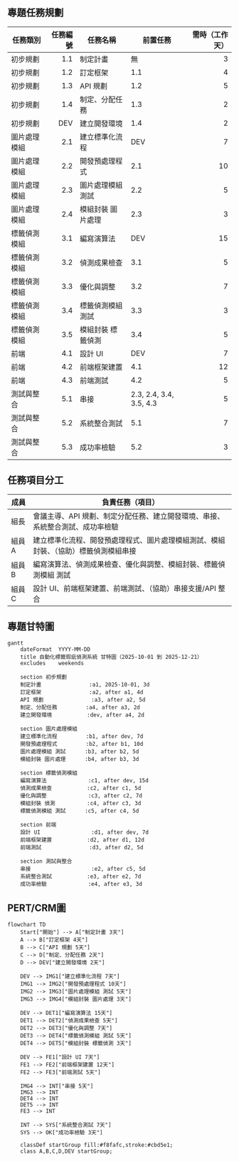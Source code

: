 ## 專題任務規劃
| 任務類別 | 任務編號 | 任務名稱 | 前置任務 | 需時（工作天） |
|---|---:|---|---|---:|
| 初步規劃 | 1.1 | 制定計畫 | 無 | 3 |
| 初步規劃 | 1.2 | 訂定框架 | 1.1 | 4 |
| 初步規劃 | 1.3 | API 規劃 | 1.2 | 5 |
| 初步規劃 | 1.4 | 制定、分配任務 | 1.3 | 2 |
| 初步規劃 | DEV | 建立開發環境 | 1.4 | 2 |
| 圖片處理模組 | 2.1 | 建立標準化流程 | DEV | 7 |
| 圖片處理模組 | 2.2 | 開發預處理程式 | 2.1 | 10 |
| 圖片處理模組 | 2.3 | 圖片處理模組 測試 | 2.2 | 5 |
| 圖片處理模組 | 2.4 | 模組封裝 圖片處理 | 2.3 | 3 |
| 標籤偵測模組 | 3.1 | 編寫演算法 | DEV | 15 |
| 標籤偵測模組 | 3.2 | 偵測成果檢查 | 3.1 | 5 |
| 標籤偵測模組 | 3.3 | 優化與調整 | 3.2 | 7 |
| 標籤偵測模組 | 3.4 | 標籤偵測模組 測試 | 3.3 | 3 |
| 標籤偵測模組 | 3.5 | 模組封裝 標籤偵測 | 3.4 | 5 |
| 前端 | 4.1 | 設計 UI | DEV | 7 |
| 前端 | 4.2 | 前端框架建置 | 4.1 | 12 |
| 前端 | 4.3 | 前端測試 | 4.2 | 5 |
| 測試與整合 | 5.1 | 串接 | 2.3, 2.4, 3.4, 3.5, 4.3 | 5 |
| 測試與整合 | 5.2 | 系統整合測試 | 5.1 | 7 |
| 測試與整合 | 5.3 | 成功率檢驗 | 5.2 | 3 |
## 任務項目分工
| 成員 | 負責任務（項目） |
|---|---|
|組長| 會議主導、API 規劃、制定分配任務、建立開發環境、串接、系統整合測試、成功率檢驗|
| 組員A | 建立標準化流程、開發預處理程式、圖片處理模組測試、模組封裝、（協助）標籤偵測模組串接 | 
|組員B | 編寫演算法、偵測成果檢查、優化與調整、模組封裝、標籤偵測模組 測試 |
| 組員C |  設計 UI、前端框架建置、前端測試、（協助）串接支援/API 整合| 
## 專題甘特圖
```mermaid
gantt
    dateFormat  YYYY-MM-DD
    title 自動化標籤瑕疵偵測系統 甘特圖（2025-10-01 到 2025-12-21）
    excludes    weekends

    section 初步規劃
    制定計畫               :a1, 2025-10-01, 3d
    訂定框架               :a2, after a1, 4d
    API 規劃               :a3, after a2, 5d
    制定、分配任務         :a4, after a3, 2d
    建立開發環境           :dev, after a4, 2d

    section 圖片處理模組
    建立標準化流程         :b1, after dev, 7d
    開發預處理程式         :b2, after b1, 10d
    圖片處理模組 測試      :b3, after b2, 5d
    模組封裝 圖片處理      :b4, after b3, 3d

    section 標籤偵測模組
    編寫演算法             :c1, after dev, 15d
    偵測成果檢查           :c2, after c1, 5d
    優化與調整             :c3, after c2, 7d
    模組封裝 偵測          :c4, after c3, 3d
    標籤偵測模組 測試      :c5, after c4, 5d

    section 前端
    設計 UI                :d1, after dev, 7d
    前端框架建置           :d2, after d1, 12d
    前端測試               :d3, after d2, 5d

    section 測試與整合
    串接                   :e2, after c5, 5d
    系統整合測試           :e3, after e2, 7d
    成功率檢驗             :e4, after e3, 3d
```
## PERT/CRM圖
```mermaid
flowchart TD
    Start["開始"] --> A["制定計畫 3天"]
    A --> B["訂定框架 4天"]
    B --> C["API 規劃 5天"]
    C --> D["制定、分配任務 2天"]
    D --> DEV["建立開發環境 2天"]

    DEV --> IMG1["建立標準化流程 7天"]
    IMG1 --> IMG2["開發預處理程式 10天"]
    IMG2 --> IMG3["圖片處理模組 測試 5天"]
    IMG3 --> IMG4["模組封裝 圖片處理 3天"]

    DEV --> DET1["編寫演算法 15天"]
    DET1 --> DET2["偵測成果檢查 5天"]
    DET2 --> DET3["優化與調整 7天"]
    DET3 --> DET4["標籤偵測模組 測試 5天"]
    DET4 --> DET5["模組封裝 標籤偵測 3天"]

    DEV --> FE1["設計 UI 7天"]
    FE1 --> FE2["前端框架建置 12天"]
    FE2 --> FE3["前端測試 5天"]

    IMG4 --> INT["串接 5天"]
    IMG3 --> INT
    DET4 --> INT
    DET5 --> INT
    FE3 --> INT

    INT --> SYS["系統整合測試 7天"]
    SYS --> OK["成功率檢驗 3天"]

    classDef startGroup fill:#f8fafc,stroke:#cbd5e1;
    class A,B,C,D,DEV startGroup;
```
